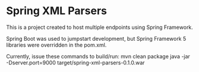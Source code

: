 # Spring XML Parsers

This is a project created to host multiple endpoints using Spring Framework.

Spring Boot was used to jumpstart development, but Spring Framework 5 libraries
were overridden in the pom.xml.

Currently, issue these commands to build/run:
mvn clean package
java -jar -Dserver.port=9000 target/spring-xml-parsers-0.1.0.war
